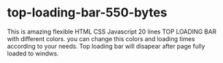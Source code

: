 # top-loading-bar-550-bytes
This is amazing flexible HTML CSS Javascript 20 lines TOP LOADING BAR with different colors. you can change this  colors and loading times according to your needs. Top loading bar will disapear after page fully loaded to windws.
